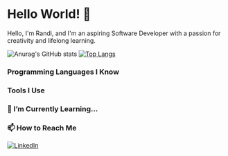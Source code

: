 # Hello World! 👋

Hello, I'm Randi, and I'm an aspiring Software Developer with a passion for creativity and lifelong learning. 

![Anurag's GitHub stats](https://github-readme-stats.vercel.app/api?username=R-Lovelett&show_icons=true&theme=tokyonight)
[![Top Langs](https://github-readme-stats.vercel.app/api/top-langs/?username=R-Lovelett&theme=tokyonight&layout=compact)](https://github.com/anuraghazra/github-readme-stats)

### Programming Languages I Know

### Tools I Use

### 🌱 I’m Currently Learning...

### 📫 How to Reach Me

<a href="<https://www.linkedin.com/in/randi-lovelett/>">![LinkedIn](https://img.shields.io/badge/LinkedIn-0077B5?style=for-the-badge&logo=linkedin&logoColor=white)</a>


<!---
R-Lovelett/R-Lovelett is a ✨ special ✨ repository because its `README.md` (this file) appears on your GitHub profile.
You can click the Preview link to take a look at your changes.

SVG icons: make an asset folder and link to it in the following format
<img src="https://raw.githubusercontent.com/dustin100/dustin100/master/assests/react-original.svg" height="auto" width="40">
--->
